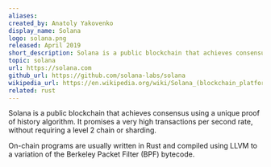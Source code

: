 ```yaml
---
aliases:
created_by: Anatoly Yakovenko
display_name: Solana
logo: solana.png
released: April 2019
short_description: Solana is a public blockchain that achieves consensus using a unique Proof of History algorithm.
topic: solana
url: https://solana.com
github_url: https://github.com/solana-labs/solana
wikipedia_url: https://en.wikipedia.org/wiki/Solana_(blockchain_platform)
related: rust
---
```

Solana is a public blockchain that achieves consensus using a unique proof of history algorithm. It promises a very high transactions per second rate, without requiring a level 2 chain or sharding.

On-chain programs are usually written in Rust and compiled using LLVM to a variation of the Berkeley Packet Filter (BPF) bytecode.
